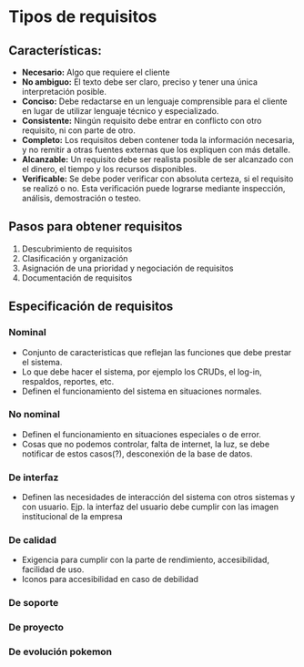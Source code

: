 # Tipos de requisitos

## Características:
- **Necesario:** Algo que requiere el cliente
- **No ambiguo:** El texto debe ser claro,
preciso y tener una única interpretación
posible.
- **Conciso:** Debe redactarse en un lenguaje
comprensible para el cliente en lugar de 
utilizar lenguaje técnico y especializado.
- **Consistente:** Ningún requisito debe entrar
en conflicto con otro requisito, ni con parte
de otro.
- **Completo:** Los requisitos deben contener
toda la información necesaria, y no remitir
a otras fuentes externas que los expliquen 
con más detalle.
- **Alcanzable:** Un requisito debe ser realista
posible de ser alcanzado con el dinero, el tiempo
y los recursos disponibles.
- **Verificable:** Se debe poder verificar con 
absoluta certeza, si el requisito se realizó o
no. Esta verificación puede lograrse mediante
inspección, análisis, demostración o testeo.

## Pasos para obtener requisitos
1. Descubrimiento de requisitos
2. Clasificación y organización
3. Asignación de una prioridad y negociación
de requisitos
4. Documentación de requisitos

## Especificación de requisitos

### Nominal
- Conjunto de caracteristicas que reflejan las 
funciones que debe prestar el sistema.
- Lo que debe hacer el sistema, por ejemplo los
CRUDs, el log-in, respaldos, reportes, etc.
- Definen el funcionamiento del sistema en 
situaciones normales.
### No nominal
- Definen el funcionamiento en situaciones
especiales o de error.
- Cosas que no podemos controlar, falta de internet,
la luz, se debe notificar de estos casos(?),
desconexión de la base de datos.
### De interfaz
- Definen las necesidades de interacción del 
sistema con otros sistemas y con usuario. Ejp.
la interfaz del usuario debe cumplir con las 
imagen institucional de la empresa
### De calidad
- Exigencia para cumplir con la parte de
rendimiento, accesibilidad, facilidad de uso.
- Iconos para accesibilidad en caso de debilidad
### De soporte
### De proyecto
### De evolución pokemon
